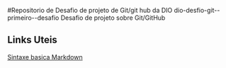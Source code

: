 #Repositorio de Desafio de projeto de Git/git hub da DIO
dio-desfio-git--primeiro--desafio
Desafio de projeto sobre Git/GitHub
## Links Uteis
[Sintaxe basica Markdown](https://www.markdownguide.org/basic-syntax/)
